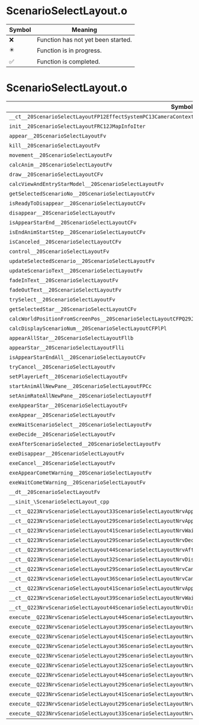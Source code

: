 # ScenarioSelectLayout.o
| Symbol | Meaning 
| ------------- | ------------- 
| :x: | Function has not yet been started. 
| :eight_pointed_black_star: | Function is in progress. 
| :white_check_mark: | Function is completed. 


# ScenarioSelectLayout.o
| Symbol | Decompiled? |
| ------------- | ------------- |
| `__ct__20ScenarioSelectLayoutFP12EffectSystemPC13CameraContext` | :x: |
| `init__20ScenarioSelectLayoutFRC12JMapInfoIter` | :x: |
| `appear__20ScenarioSelectLayoutFv` | :x: |
| `kill__20ScenarioSelectLayoutFv` | :x: |
| `movement__20ScenarioSelectLayoutFv` | :x: |
| `calcAnim__20ScenarioSelectLayoutFv` | :x: |
| `draw__20ScenarioSelectLayoutCFv` | :x: |
| `calcViewAndEntryStarModel__20ScenarioSelectLayoutFv` | :x: |
| `getSelectedScenarioNo__20ScenarioSelectLayoutCFv` | :x: |
| `isReadyToDisappear__20ScenarioSelectLayoutCFv` | :x: |
| `disappear__20ScenarioSelectLayoutFv` | :x: |
| `isAppearStarEnd__20ScenarioSelectLayoutCFv` | :x: |
| `isEndAnimStartStep__20ScenarioSelectLayoutCFv` | :x: |
| `isCanceled__20ScenarioSelectLayoutCFv` | :x: |
| `control__20ScenarioSelectLayoutFv` | :x: |
| `updateSelectedScenario__20ScenarioSelectLayoutFv` | :x: |
| `updateScenarioText__20ScenarioSelectLayoutFv` | :x: |
| `fadeInText__20ScenarioSelectLayoutFv` | :x: |
| `fadeOutText__20ScenarioSelectLayoutFv` | :x: |
| `trySelect__20ScenarioSelectLayoutFv` | :x: |
| `getSelectedStar__20ScenarioSelectLayoutCFv` | :x: |
| `calcWorldPositionFromScreenPos__20ScenarioSelectLayoutCFPQ29JGeometry8TVec3&lt;f&gt;RCQ29JGeometry8TVec2&lt;f&gt;f` | :x: |
| `calcDisplayScenarioNum__20ScenarioSelectLayoutCFPlPl` | :x: |
| `appearAllStar__20ScenarioSelectLayoutFllb` | :x: |
| `appearStar__20ScenarioSelectLayoutFlli` | :x: |
| `isAppearStarEndAll__20ScenarioSelectLayoutCFv` | :x: |
| `tryCancel__20ScenarioSelectLayoutFv` | :x: |
| `setPlayerLeft__20ScenarioSelectLayoutFv` | :x: |
| `startAnimAllNewPane__20ScenarioSelectLayoutFPCc` | :x: |
| `setAnimRateAllNewPane__20ScenarioSelectLayoutFf` | :x: |
| `exeAppearStar__20ScenarioSelectLayoutFv` | :x: |
| `exeAppear__20ScenarioSelectLayoutFv` | :x: |
| `exeWaitScenarioSelect__20ScenarioSelectLayoutFv` | :x: |
| `exeDecide__20ScenarioSelectLayoutFv` | :x: |
| `exeAfterScenarioSelected__20ScenarioSelectLayoutFv` | :x: |
| `exeDisappear__20ScenarioSelectLayoutFv` | :x: |
| `exeCancel__20ScenarioSelectLayoutFv` | :x: |
| `exeAppearCometWarning__20ScenarioSelectLayoutFv` | :x: |
| `exeWaitCometWarning__20ScenarioSelectLayoutFv` | :x: |
| `__dt__20ScenarioSelectLayoutFv` | :x: |
| `__sinit_\ScenarioSelectLayout_cpp` | :x: |
| `__ct__Q223NrvScenarioSelectLayout33ScenarioSelectLayoutNrvAppearStarFv` | :x: |
| `__ct__Q223NrvScenarioSelectLayout29ScenarioSelectLayoutNrvAppearFv` | :x: |
| `__ct__Q223NrvScenarioSelectLayout41ScenarioSelectLayoutNrvWaitScenarioSelectFv` | :x: |
| `__ct__Q223NrvScenarioSelectLayout29ScenarioSelectLayoutNrvDecideFv` | :x: |
| `__ct__Q223NrvScenarioSelectLayout44ScenarioSelectLayoutNrvAfterScenarioSelectedFv` | :x: |
| `__ct__Q223NrvScenarioSelectLayout32ScenarioSelectLayoutNrvDisappearFv` | :x: |
| `__ct__Q223NrvScenarioSelectLayout29ScenarioSelectLayoutNrvCancelFv` | :x: |
| `__ct__Q223NrvScenarioSelectLayout36ScenarioSelectLayoutNrvCancelFadeOutFv` | :x: |
| `__ct__Q223NrvScenarioSelectLayout41ScenarioSelectLayoutNrvAppearCometWarningFv` | :x: |
| `__ct__Q223NrvScenarioSelectLayout39ScenarioSelectLayoutNrvWaitCometWarningFv` | :x: |
| `__ct__Q223NrvScenarioSelectLayout44ScenarioSelectLayoutNrvDisappearCometWarningFv` | :x: |
| `execute__Q223NrvScenarioSelectLayout44ScenarioSelectLayoutNrvDisappearCometWarningCFP5Spine` | :x: |
| `execute__Q223NrvScenarioSelectLayout39ScenarioSelectLayoutNrvWaitCometWarningCFP5Spine` | :x: |
| `execute__Q223NrvScenarioSelectLayout41ScenarioSelectLayoutNrvAppearCometWarningCFP5Spine` | :x: |
| `execute__Q223NrvScenarioSelectLayout36ScenarioSelectLayoutNrvCancelFadeOutCFP5Spine` | :x: |
| `execute__Q223NrvScenarioSelectLayout29ScenarioSelectLayoutNrvCancelCFP5Spine` | :x: |
| `execute__Q223NrvScenarioSelectLayout32ScenarioSelectLayoutNrvDisappearCFP5Spine` | :x: |
| `execute__Q223NrvScenarioSelectLayout44ScenarioSelectLayoutNrvAfterScenarioSelectedCFP5Spine` | :x: |
| `execute__Q223NrvScenarioSelectLayout29ScenarioSelectLayoutNrvDecideCFP5Spine` | :x: |
| `execute__Q223NrvScenarioSelectLayout41ScenarioSelectLayoutNrvWaitScenarioSelectCFP5Spine` | :x: |
| `execute__Q223NrvScenarioSelectLayout29ScenarioSelectLayoutNrvAppearCFP5Spine` | :x: |
| `execute__Q223NrvScenarioSelectLayout33ScenarioSelectLayoutNrvAppearStarCFP5Spine` | :x: |
